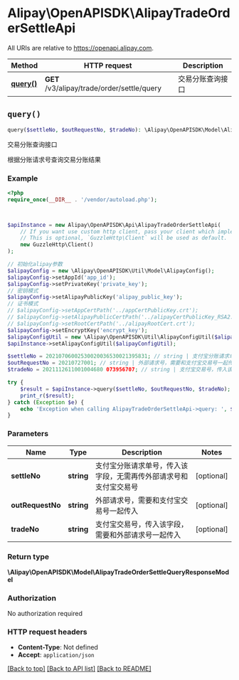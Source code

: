 # Alipay\OpenAPISDK\AlipayTradeOrderSettleApi

All URIs are relative to https://openapi.alipay.com.

Method | HTTP request | Description
------------- | ------------- | -------------
[**query()**](AlipayTradeOrderSettleApi.md#query) | **GET** /v3/alipay/trade/order/settle/query | 交易分账查询接口


## `query()`

```php
query($settleNo, $outRequestNo, $tradeNo): \Alipay\OpenAPISDK\Model\AlipayTradeOrderSettleQueryResponseModel
```

交易分账查询接口

根据分账请求号查询交易分账结果

### Example

```php
<?php
require_once(__DIR__ . '/vendor/autoload.php');



$apiInstance = new Alipay\OpenAPISDK\Api\AlipayTradeOrderSettleApi(
    // If you want use custom http client, pass your client which implements `GuzzleHttp\ClientInterface`.
    // This is optional, `GuzzleHttp\Client` will be used as default.
    new GuzzleHttp\Client()
);

// 初始化alipay参数
$alipayConfig = new \Alipay\OpenAPISDK\Util\Model\AlipayConfig();
$alipayConfig->setAppId('app_id');
$alipayConfig->setPrivateKey('private_key');
// 密钥模式
$alipayConfig->setAlipayPublicKey('alipay_public_key');
// 证书模式
// $alipayConfig->setAppCertPath('../appCertPublicKey.crt');
// $alipayConfig->setAlipayPublicCertPath('../alipayCertPublicKey_RSA2.crt');
// $alipayConfig->setRootCertPath('../alipayRootCert.crt');
$alipayConfig->setEncryptKey('encrypt_key');
$alipayConfigUtil = new \Alipay\OpenAPISDK\Util\AlipayConfigUtil($alipayConfig);
$apiInstance->setAlipayConfigUtil($alipayConfigUtil);

$settleNo = 20210706002530020036530021395831; // string | 支付宝分账请求单号，传入该字段，无需再传外部请求号和支付宝交易号
$outRequestNo = 20210727001; // string | 外部请求号，需要和支付宝交易号一起传入
$tradeNo = 2021112611001004680 073956707; // string | 支付宝交易号，传入该字段，需要和外部请求号一起传入

try {
    $result = $apiInstance->query($settleNo, $outRequestNo, $tradeNo);
    print_r($result);
} catch (Exception $e) {
    echo 'Exception when calling AlipayTradeOrderSettleApi->query: ', $e->getMessage(), PHP_EOL;
}
```

### Parameters

Name | Type | Description  | Notes
------------- | ------------- | ------------- | -------------
 **settleNo** | **string**| 支付宝分账请求单号，传入该字段，无需再传外部请求号和支付宝交易号 | [optional]
 **outRequestNo** | **string**| 外部请求号，需要和支付宝交易号一起传入 | [optional]
 **tradeNo** | **string**| 支付宝交易号，传入该字段，需要和外部请求号一起传入 | [optional]

### Return type

**\Alipay\OpenAPISDK\Model\AlipayTradeOrderSettleQueryResponseModel**

### Authorization

No authorization required

### HTTP request headers

- **Content-Type**: Not defined
- **Accept**: `application/json`

[[Back to top]](#) [[Back to API list]](../../README.md#api-endpoints)
[[Back to README]](../../README.md)

